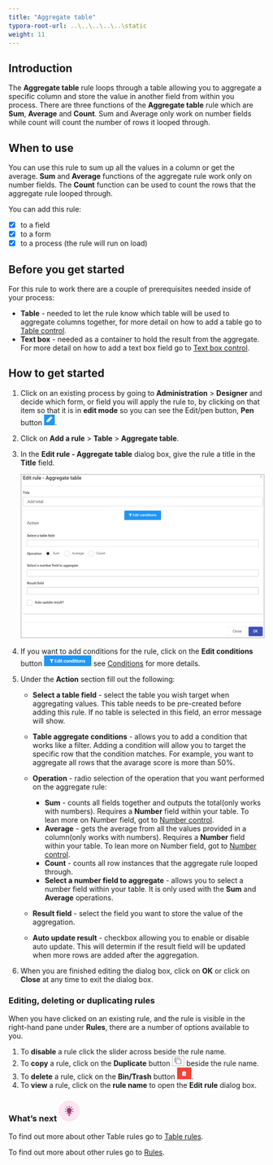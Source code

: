```yaml
---
title: "Aggregate table"
typora-root-url: ..\..\..\..\..\static
weight: 11
---
```


## Introduction

The **Aggregate table** rule loops through a table allowing you to aggregate a specific column and store the value in another field from within you process. There are three functions of the **Aggregate table** rule which are **Sum**, **Average** and **Count**. Sum and Average only work on number fields while count will count the number of rows it looped through.

## When to use

You can use this rule to sum up all the values in a column or get the average. **Sum** and **Average** functions of the aggregate rule work only on number fields. The **Count** function can be used to count the rows that the aggregate rule looped through.

You can add this rule:

- [x] to a field
- [x] to a form
- [x] to a process (the rule will run on load)

## Before you get started

For this rule to work there are a couple of prerequisites needed inside of your process:

- **Table** - needed to let the rule know which table will be used to aggregate columns together, for more detail on how to add a table go to [Table control](/docs/platform/controls/input/table/).
- **Text box** - needed as a container to hold the result from the aggregate. For more detail on how to add a text box field go to [Text box control](/docs/platform/controls/input/textbox/).

## How to get started

1. Click on an existing process by going to **Administration** > **Designer** and decide which form, or field you will apply the rule to, by clicking on that item so that it is in **edit mode** so you can see the Edit/pen button, **Pen** button ![Pen button](/images/penicon.png).

2. Click on **Add a rule** > **Table** > **Aggregate table**.

3. In the **Edit rule - Aggregate table** dialog box, give the rule a title in the **Title** field.

   ![Edit rule - Aggregate table](/images/aggregate-table-edit-rule.jpg)

4. If you want to add conditions for the rule, click on the **Edit conditions** button ![Edit conditions button](/images/editconditions.png) see [Conditions](/docs/platform/rules/general/add-conditions/) for more details.

5. Under the **Action** section fill out the following:

   - **Select a table field** - select the table you wish target when aggregating values. This table needs to be pre-created before adding this rule. If no table is selected in this field, an error message will show. 
   
   - **Table aggregate conditions** - allows you to add a condition that works like a filter. Adding a condition will allow you to target the specific row that the condition matches. For example, you want to aggregate all rows that the avarage score is more than 50%.
   - **Operation** - radio selection of the operation that you want performed on the aggregate rule:
      - **Sum** - counts all fields together and outputs the total(only works with numbers). Requires a **Number** field within your table. To lean more on Number field, got to [Number control](/docs/platform/controls/input/number/).
     - **Average** - gets the average from all the values provided in a column(only works with numbers). Requires a **Number** field within your table. To lean more on Number field, got to [Number control](/docs/platform/controls/input/number/).
     - **Count** - counts all row instances that the aggregate rule looped through.
     - **Select a number field to aggregate** - allows you to select a number field within your table. It is only used with the **Sum** and **Average** operations.
   
   - **Result field** - select the field you want to store the value of the aggregation.
   - **Auto update result** - checkbox allowing you to enable or disable auto update. This will determin if the result field will be updated when more rows are added after the aggregation. 
   
6. When you are finished editing the dialog box, click on **OK** or click on **Close** at any time to exit the dialog box.


### Editing, deleting or duplicating rules

When you have clicked on an existing rule, and the rule is visible in the right-hand pane under **Rules**, there are a number of options available to you.

1. To **disable** a rule click the slider across beside the rule name.
2. To **copy** a rule, click on the **Duplicate** button ![Duplicate button](/images/duplicate-button.jpg) beside the rule name.
3. To **delete** a rule, click on the **Bin/Trash** button ![Bin/Trash button](/images/bin.png).
4. To **view** a rule, click on the **rule name** to open the **Edit rule** dialog box.

### What’s next ![Idea icon](/images/18.png)

To find out more about other Table rules go to [Table rules](/docs/platform/rules/tables/).

To find out more about other rules go to [Rules](/docs/platform/rules/).

